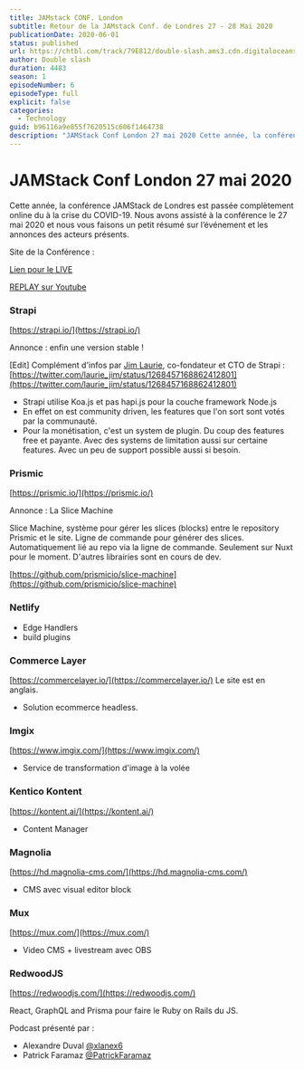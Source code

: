 ```yaml
---
title: JAMstack CONF. London
subtitle: Retour de la JAMstack Conf. de Londres 27 - 28 Mai 2020
publicationDate: 2020-06-01
status: published
url: https://chtbl.com/track/79E812/double-slash.ams3.cdn.digitaloceanspaces.com/DS_006_janstack_conf.mp3
author: Double slash
duration: 4483
season: 1
episodeNumber: 6
episodeType: full
explicit: false
categories:
  - Technology
guid: b96116a9e855f7620515c606f1464738
description: "JAMStack Conf London 27 mai 2020 Cette année, la conférence JAMStack de Londres est passée complètement online du à la crise du COVID-19. Nous avons assisté à la conférence le 27 mai 2020 et nous vous faisons un petit résumé sur l’événement et les annonces des acteurs présents. Site de la Conférence : Lien pour le LIVE REPLAY sur Youtube Strapi https://strapi.io/ Annonce : enfin une version stable ! Edit Complément d'infos par Jim Laurie, co-fondateur et CTO de Strapi : https://twitter.com/laurie_jim/status/1268457168862412801 Strapi utilise Koa.js et pas hapi.js pour la couche framework Node.js En effet on est community driven, les features que l'on sort sont votés par la communauté. Pour la monétisation, c'est un system de plugin. Du coup des features free et payante. Avec des systems de limitation aussi sur certaine features. Avec un peu de support possible aussi si besoin. Prismic https://prismic.io/ Annonce : La Slice Machine Slice Machine, système pour gérer les slices (blocks) entre le repository Prismic et le site. Ligne de commande pour générer des slices. Automatiquement lié au repo via la ligne de commande. Seulement sur Nuxt pour le moment. D'autres librairies sont en cours de dev. https://github.com/prismicio/slice-machine Netlify Edge Handlers build plugins Commerce Layer https://commercelayer.io/ Le site est en anglais. Solution ecommerce headless. Imgix https://www.imgix.com/ Service de transformation d'image à la volée Kentico Kontent https://kontent.ai/ Content Manager Magnolia https://hd.magnolia-cms.com/ CMS avec visual editor block Mux https://mux.com/ Video CMS + livestream avec OBS RedwoodJS https://redwoodjs.com/ React, GraphQL and Prisma pour faire le Ruby on Rails du JS. Podcast présenté par : Alexandre Duval @xlanex6 Patrick Faramaz @PatrickFaramaz"
---
```


# JAMStack Conf London 27 mai 2020

Cette année, la conférence JAMStack de Londres est passée complètement online du à la crise du COVID-19.
Nous avons assisté à la conférence le 27 mai 2020 et nous vous faisons un petit résumé sur l’événement et les annonces des acteurs présents.

Site de la Conférence :

[Lien pour le LIVE](https://app.hopin.to/events/jamstack-conf-virtual/reception)

[REPLAY sur Youtube](https://www.youtube.com/playlist?list=PL58Wk5g77lF8jzqp_1cViDf-WilJsAvqT)

### Strapi

[https://strapi.io/](https://strapi.io/)

Annonce : enfin une version stable !

[Edit] Complément d'infos par [Jim Laurie](https://twitter.com/laurie_jim?s=20), co-fondateur et CTO de Strapi : [https://twitter.com/laurie_jim/status/1268457168862412801](https://twitter.com/laurie_jim/status/1268457168862412801)

- Strapi utilise Koa.js et pas hapi.js pour la couche framework Node.js
- En effet on est community driven, les features que l'on sort sont votés par la communauté.
- Pour la monétisation, c'est un system de plugin. Du coup des features free et payante. Avec des systems de limitation aussi sur certaine features.
  Avec un peu de support possible aussi si besoin.

### Prismic

[https://prismic.io/](https://prismic.io/)

Annonce : La Slice Machine

Slice Machine, système pour gérer les slices (blocks) entre le repository Prismic et le site. Ligne de commande pour générer des slices. Automatiquement lié au repo via la ligne de commande. Seulement sur Nuxt pour le moment. D'autres librairies sont en cours de dev.

[https://github.com/prismicio/slice-machine](https://github.com/prismicio/slice-machine)

### Netlify

- Edge Handlers
- build plugins

### Commerce Layer

[https://commercelayer.io/](https://commercelayer.io/)
Le site est en anglais.

- Solution ecommerce headless.

### Imgix

[https://www.imgix.com/](https://www.imgix.com/)

- Service de transformation d'image à la volée

### Kentico Kontent

[https://kontent.ai/](https://kontent.ai/)

- Content Manager

### Magnolia

[https://hd.magnolia-cms.com/](https://hd.magnolia-cms.com/)

- CMS avec visual editor block

### Mux

[https://mux.com/](https://mux.com/)

- Video CMS + livestream avec OBS

### RedwoodJS

[https://redwoodjs.com/](https://redwoodjs.com/)

React, GraphQL and Prisma pour faire le Ruby on Rails du JS.

Podcast présenté par :

- Alexandre Duval [@xlanex6](https://twitter.com/xlanex6)
- Patrick Faramaz [@PatrickFaramaz](https://twitter.com/PatrickFaramaz)
